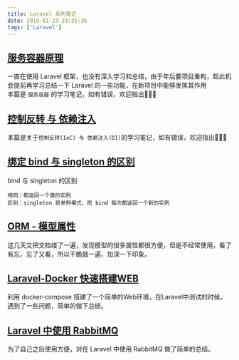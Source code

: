 ```yaml
---
title: Laravel 系列笔记
date: 2019-01-23 23:35:36
tags: ['Laravel']
---
```

## [服务容器原理](/laravel/provider-base.html)
一直在使用 Laravel 框架，也没有深入学习和总结，由于年后要项目重构，趁此机会提前再学习总结一下 Laravel 的一些功能，在新项目中能够发挥其作用  
本篇是 `服务容器` 的学习笔记，如有错误，欢迎指出👏👏👏

<!-- ## [服务容器绑定](/laravel/binding.html)
本文是依赖注入（Depeendency Injection）系列教程的第 5 篇文章，本系列教程主要讲解如何使用 PHP 实现一个轻量级服务容器，教程包括： -->

## [控制反转 与 依赖注入](/laravel/ioc.html)
本篇是关于`控制反转(IoC) 与 依赖注入(DI)`的学习笔记，如有错误，欢迎指出👏👏👏

## [绑定 bind 与 singleton 的区别](/laravel/bind-singleton.html)
bind 与 singleton 的区别

    相同：都返回一个类的实例  
    区别：singleton 是单例模式，而 bind 每次都返回一个新的实例

## [ORM - 模型属性](/laravel/model-attribute.html)
这几天又把文档缕了一遍，发现模型的很多属性都很方便，但是不经常使用，看了有忘，忘了又看，所以干脆敲一遍，加深一下印象。

## [Laravel-Docker 快速搭建WEB](/laravel/laravel-docker.html)
利用 docker-compose 搭建了一个简单的Web环境，在Laravel中测试的时候，遇到了一些问题，简单的做下总结。

## [Laravel 中使用 RabbitMQ](/laravel/laravel-rabbitmq.html)
为了自己之后使用方便，对在 Laravel 中使用 RabbitMQ 做了简单的总结。